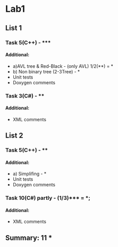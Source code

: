 # Lab1

## List 1
### Task 5(C++) - ***
#### Additional: 
- a)AVL tree & Red-Black - (only AVL) 1/2(**) = *
- b) Non binary tree (2-3Tree) - *
- Unit tests 
- Doxygen comments
### Task 3(C#) - **
#### Additional: 
- XML comments
## List 2
### Task 5(C++) - **
#### Additional: 
- a) Simplifing - *
- Unit tests 
- Doxygen comments
### Task 10(C#) partly - (1/3)*** = *;
#### Additional:
- XML comments

## Summary: 11 *
